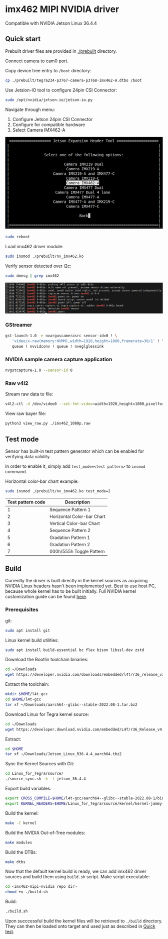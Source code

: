 # imx462 MIPI NVIDIA driver

Compatible with NVIDIA Jetson Linux 36.4.4

## Quick start

Prebuilt driver files are provided in [./prebuilt](./prebuilt) directory.

Connect camera to cam0 port.

Copy device tree entry to `/boot` directory:
```bash
cp ./prebuilt/tegra234-p3767-camera-p3768-imx462-A.dtbo /boot
```

Use Jetsion-IO tool to configure 24pin CSI Connector:
```bash
sudo /opt/nvidia/jetson-io/jetson-io.py
```
Navigate through menu:
1. Configure Jetson 24pin CSI Connector
1. Configure for compatible hardware
1. Select Camera IMX462-A

![jetson-io-tool](./img/jetson-io-tool.png "jetson-io-tool")

```bash
sudo reboot
```

Load imx462 driver module:
```bash
sudo insmod ./prebuilt/nv_imx462.ko
```

Verify sensor detected over i2c:
```bash
sudo dmesg | grep imx462
```
![dmesg-imx462](./img/dmesg.png "dmesg-imx462")

### GStreamer
```bash
gst-launch-1.0 -e nvarguscamerasrc sensor-id=0 ! \
   'video/x-raw(memory:NVMM),width=1920,height=1080,framerate=30/1' ! \
   queue ! nvvidconv ! queue ! nveglglessink
```

### NVIDIA sample camera capture application
```bash
nvgstcapture-1.0 --sensor-id 0
```

### Raw v4l2
Stream raw data to file:
```bash
v4l2-ctl -d /dev/video0 --set-fmt-video=width=1920,height=1080,pixelformat=RG10 --stream-mmap --stream-to imx462_1080p.raw --stream-count=1 --stream-skip=10 --verbose
```

View raw bayer file:
```bash
python3 view_raw.py ./imx462_1080p.raw
```

## Test mode

Sensor has built-in test pattern generator which can be enabled for verifying data validity.

In order to enable it, simply add `test_mode=<test pattern>` to `insmod` command.

Horizontal color-bar chart example:
```bash
sudo insmod ./prebuilt/nv_imx462.ko test_mode=2
```

| Test pattern code | Description |
| ------------ | ----------- |
| 1 | Sequence Pattern 1 |
| 2 | Horizontal Color-bar Chart |
| 3 | Vertical Color-bar Chart |
| 4 | Sequence Pattern 2 |
| 5 | Gradation Pattern 1 |
| 6 | Gradation Pattern 2 |
| 7 | 000h/555h Toggle Pattern |

## Build

Currently the driver is built directly in the kernel sources as acquiring NVIDIA Linux headers hasn't been implemented yet. Best to use host PC, because whole kernel has to be built initially. Full NVIDIA kernel customization guide can be found [here](https://docs.nvidia.com/jetson/archives/r36.4.4/DeveloperGuide/SD/Kernel/KernelCustomization.html).

### Prerequisites

git:
```bash
sudo apt install git
```

Linux kernel build utilities:
```bash
sudo apt install build-essential bc flex bison libssl-dev zstd
```

Download the Bootlin toolchain binaries:
```bash
cd ~/Downloads
wget https://developer.nvidia.com/downloads/embedded/l4t/r36_release_v3.0/toolchain/aarch64--glibc--stable-2022.08-1.tar.bz2
```

Extract the toolchain:
```bash
mkdir $HOME/l4t-gcc
cd $HOME/l4t-gcc
tar xf ~/Downloads/aarch64--glibc--stable-2022.08-1.tar.bz2
```

Download Linux for Tegra kernel source:
```bash
cd ~/Downloads
wget https://developer.download.nvidia.com/embedded/L4T/r36_Release_v4.4/release/Jetson_Linux_R36.4.4_aarch64.tbz2
```

Extract:
```bash
cd $HOME
tar xf ~/Downloads/Jetson_Linux_R36.4.4_aarch64.tbz2 
```

Sync the Kernel Sources with Git:
```bash
cd Linux_for_Tegra/source/
./source_sync.sh -k -t jetson_36.4.4
```

Export build variables:
```bash
export CROSS_COMPILE=$HOME/l4t-gcc/aarch64--glibc--stable-2022.08-1/bin/aarch64-buildroot-linux-gnu-
export KERNEL_HEADERS=$HOME/Linux_for_Tegra/source/kernel/kernel-jammy-src
```

Build the kernel:
```bash
make -C kernel
```

Build the NVIDIA Out-of-Tree modules:
```bash
make modules
```

Build the DTBs:
```bash
make dtbs
```

Now that the default kernel build is ready, we can add imx462 driver sources and build them using `build.sh` script.
Make script executable:
```bash
cd <imx462-mipi-nvidia repo dir>
chmod +x ./build.sh 
```

Build:
```bash
./build.sh
```

Upon succcessful build the kernel files will be retrieved to `./build` directory. They can then be loaded onto target and used just as described in [Quick test](#quick-test).
